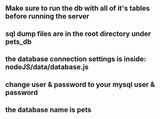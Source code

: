 ## Make sure to run the db with all of it's tables before running the server
## sql dump files are in the root directory under pets_db
## the database connection settings is inside: nodeJS/data/database.js
## change user & password to your mysql user & password
## the database name is pets




